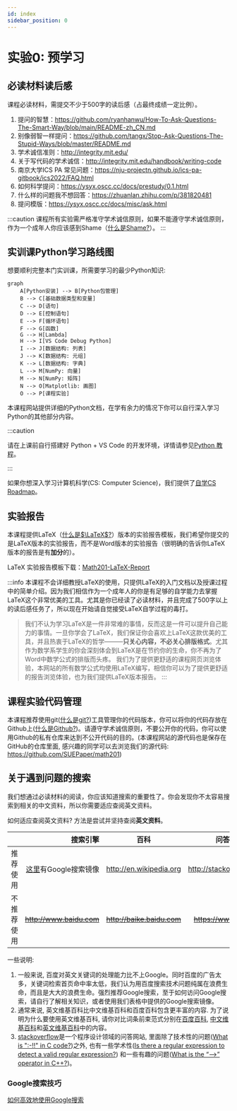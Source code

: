 ```yaml
---
id: index
sidebar_position: 0
---
```


# 实验0: 预学习

## 必读材料读后感
课程必读材料，需提交不少于500字的读后感（占最终成绩一定比例）。

1. 提问的智慧：https://github.com/ryanhanwu/How-To-Ask-Questions-The-Smart-Way/blob/main/README-zh_CN.md
2. 别像弱智一样提问：https://github.com/tangx/Stop-Ask-Questions-The-Stupid-Ways/blob/master/README.md
3. 学术诚信准则：http://integrity.mit.edu/
4. 关于写代码的学术诚信：http://integrity.mit.edu/handbook/writing-code
5. 南京大学ICS PA 常见问题：https://nju-projectn.github.io/ics-pa-gitbook/ics2022/FAQ.html
6. 如何科学提问：https://ysyx.oscc.cc/docs/prestudy/0.1.html
7. 什么样的问题我不想回答：https://zhuanlan.zhihu.com/p/381820481
8. 提问模版：https://ysyx.oscc.cc/docs/misc/ask.html

:::caution
课程所有实验需严格准守学术诚信原则，如果不能遵守学术诚信原则，作为一个成年人你应该感到Shame（[什么是Shame?](https://en.wikipedia.org/wiki/Shame)）。
:::

## 实训课Python学习路线图

想要顺利完整本门实训课，所需要学习的最少Python知识:

<div style={{display: 'flex', justifyContent:'center', alignItems:'center'}}>

```mermaid
graph
    A[Python安装] --> B[Python包管理]
    B --> C[基础数据类型和变量]
    C --> D[语句]
    D --> E[控制语句]
    E --> F[循环语句]
    F --> G[函数]
    G --> H[Lambda]
    H --> I[VS Code Debug Python] 
    I --> J[数据结构: 列表]
    J --> K[数据结构: 元组]
    K --> L[数据结构: 字典]
    L --> M[NumPy: 向量]
    M --> N[NumPy: 矩阵]
    N --> O[Matplotlib: 画图]
    O --> P[课程实验]
```
</div>

本课程网站提供详细的Python文档，在学有余力的情况下你可以自行深入学习Python的其他部分内容。

:::caution

请在上课前自行搭建好 Python + VS Code 的开发环境，详情请参见[Python 教程](../python/)。

:::

如果你想深入学习计算机科学(CS: Computer Science)，我们提供了[自学CS Roadmap](../notes/cs_roadmap.md)。

## 实验报告
本课程提供LaTeX（[什么是$\LaTeX$?](../latex/index.md)）版本的实验报告模板，我们希望你提交的是LaTeX版本的实验报告，而不是Word版本的实验报告（很明确的告诉你LaTeX版本的报告是有**加分**的）。

LaTeX 实验报告模板下载：[Math201-LaTeX-Report](https://github.com/SUEPaper/math201-latex-report)

:::info
本课程不会详细教授LaTeX的使用，只提供LaTeX的入门文档以及授课过程中的简单介绍。因为我们相信作为一个成年人的你是有足够的自学能力去掌握LaTeX这个非常优美的工具。尤其是你已经读了必读材料，并且完成了500字以上的读后感任务了，所以现在开始请自觉接受LaTeX自学过程的毒打。

> 我们不认为学习LaTeX是一件非常难的事情，反而这是一件可以提升自己能力的事情。一旦你学会了LaTeX，我们保证你会喜欢上LaTeX这款优美的工具，并且热衷于LaTeX的哲学———**只关心内容，不必关心排版格式**。尤其作为数学系学生的你会深刻体会到LaTeX是在节约你的生命，你不再为了Word中数学公式的排版而头疼。
> 我们为了提供更舒适的课程网页浏览体验，本网站的所有数学公式均使用LaTeX编写，相信你可以为了提供更舒适的报告浏览体验，也为我们提供LaTeX版本报告。
:::

## 课程实验代码管理
本课程推荐使用git([什么是git?](../git/index.md))工具管理你的代码版本，你可以将你的代码存放在Github上([什么是Github?](../git/index.md))。请遵守学术诚信原则，不要公开你的代码，你可以使用Github的私有仓库来达到不公开代码的目的。(本课程网站的源代码也是保存在GitHub的仓库里面, 感兴趣的同学可以去浏览我们的源代码: https://github.com/SUEPaper/math201)


## 关于遇到问题的搜索

我们想通过必读材料的阅读，你应该知道搜索的重要性了。你会发现你不太容易搜索到相关的中文资料，所以你需要适应查阅英文资料。

如何适应查阅英文资料? 方法是尝试并坚持查阅**英文资料**。

|  | 搜索引擎 | 百科 | 问答网站 |
| :-----| ----: | :----: | :----: |
| 推荐使用 | [这里](https://dir.scmor.com/)有Google搜索镜像 | http://en.wikipedia.org | http://stackoverflow.com |
| 不推荐使用 |~~http://www.baidu.com~~ | ~~http://baike.baidu.com~~ | ~~https://www.csdn.net~~ |

一些说明:

1. 一般来说, 百度对英文关键词的处理能力比不上Google。同时百度的广告太多，关键词检索首页命中率太低，我们认为用百度搜索技术问题纯属在浪费生命，而且是大大的浪费生命。强烈推荐Google搜索，至于如何访问Google搜索，请自行了解相关知识，或者使用我们表格中提供的Google搜索镜像。
2. 通常来说, 英文维基百科比中文维基百科和百度百科包含更丰富的内容. 为了说明为什么要使用英文维基百科, 请你对比词条前束范式分别在[百度百科](https://baike.baidu.com/item/%E5%89%8D%E6%9D%9F%E8%8C%83%E5%BC%8F), [中文维基百科](http://zh.wikipedia.org/wiki/%E5%89%8D%E6%9D%9F%E8%8C%83%E5%BC%8F)和[英文维基百科](https://en.wikipedia.org/wiki/Prenex_normal_form)中的内容。
3. [stackoverflow](https://stackoverflow.com/)是一个程序设计领域的问答网站, 里面除了技术性的问题([What is ":-!!" in C code?](https://stackoverflow.com/questions/9229601/what-is-in-c-code/9229793))之外, 也有一些学术性([Is there a regular expression to detect a valid regular expression?](https://stackoverflow.com/questions/172303/is-there-a-regular-expression-to-detect-a-valid-regular-expression)) 和一些有趣的问题([What is the “-->” operator in C++?](https://stackoverflow.com/questions/1642028/what-is-the-operator-in-c))。

### Google搜索技巧

[如何高效地使用Google搜索](../notes/google.md)
